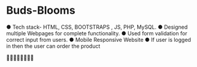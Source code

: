 # Buds-Blooms


● Tech stack- HTML, CSS, BOOTSTRAPS , JS, PHP, MySQL.
● Designed multiple Webpages for complete functionality.
● Used form validation for correct input from users.
● Mobile Responsive Website
● If user is logged in then the user can order the product

🌹💐🌷🥀🌺🌸🌼🌻
